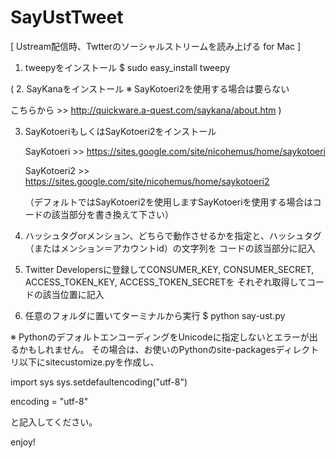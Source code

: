 SayUstTweet
===========

[ Ustream配信時、Twtterのソーシャルストリームを読み上げる for Mac ]

1. tweepyをインストール
   $ sudo easy_install tweepy

( 2. SayKanaをインストール ※ SayKotoeri2を使用する場合は要らない

   こちらから >> http://quickware.a-quest.com/saykana/about.htm )

3. SayKotoeriもしくはSayKotoeri2をインストール

   SayKotoeri >> https://sites.google.com/site/nicohemus/home/saykotoeri
   
   SayKotoeri2 >> https://sites.google.com/site/nicohemus/home/saykotoeri2
   
   （デフォルトではSayKotoeri2を使用しますSayKotoeriを使用する場合はコードの該当部分を書き換えて下さい）


4. ハッシュタグorメンション、どちらで動作させるかを指定と、ハッシュタグ（またはメンション＝アカウントid）の文字列を
   コードの該当部分に記入

5. Twitter Developersに登録してCONSUMER_KEY, CONSUMER_SECRET, ACCESS_TOKEN_KEY, ACCESS_TOKEN_SECRETを
   それぞれ取得してコードの該当位置に記入

6. 任意のフォルダに置いてターミナルから実行
   $ python say-ust.py

※ PythonのデフォルトエンコーディングをUnicodeに指定しないとエラーが出るかもしれません。
   その場合は、お使いのPythonのsite-packagesディレクトリ以下にsitecustomize.pyを作成し、
   
   
   import sys
   sys.setdefaultencoding("utf-8")

   encoding = "utf-8"
   
   と記入してください。



enjoy!
